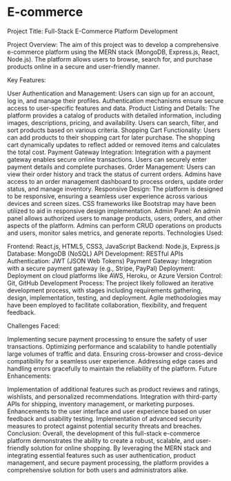 # E-commerce
Project Title: Full-Stack E-Commerce Platform Development

Project Overview:
The aim of this project was to develop a comprehensive e-commerce platform using the MERN stack (MongoDB, Express.js, React, Node.js). The platform allows users to browse, search for, and purchase products online in a secure and user-friendly manner.

Key Features:

User Authentication and Management:
Users can sign up for an account, log in, and manage their profiles.
Authentication mechanisms ensure secure access to user-specific features and data.
Product Listing and Details:
The platform provides a catalog of products with detailed information, including images, descriptions, pricing, and availability.
Users can search, filter, and sort products based on various criteria.
Shopping Cart Functionality:
Users can add products to their shopping cart for later purchase.
The shopping cart dynamically updates to reflect added or removed items and calculates the total cost.
Payment Gateway Integration:
Integration with a payment gateway enables secure online transactions.
Users can securely enter payment details and complete purchases.
Order Management:
Users can view their order history and track the status of current orders.
Admins have access to an order management dashboard to process orders, update order status, and manage inventory.
Responsive Design:
The platform is designed to be responsive, ensuring a seamless user experience across various devices and screen sizes.
CSS frameworks like Bootstrap may have been utilized to aid in responsive design implementation.
Admin Panel:
An admin panel allows authorized users to manage products, users, orders, and other aspects of the platform.
Admins can perform CRUD operations on products and users, monitor sales metrics, and generate reports.
Technologies Used:

Frontend: React.js, HTML5, CSS3, JavaScript
Backend: Node.js, Express.js
Database: MongoDB (NoSQL)
API Development: RESTful APIs
Authentication: JWT (JSON Web Tokens)
Payment Gateway: Integration with a secure payment gateway (e.g., Stripe, PayPal)
Deployment: Deployment on cloud platforms like AWS, Heroku, or Azure
Version Control: Git, GitHub
Development Process:
The project likely followed an iterative development process, with stages including requirements gathering, design, implementation, testing, and deployment. Agile methodologies may have been employed to facilitate collaboration, flexibility, and frequent feedback.

Challenges Faced:

Implementing secure payment processing to ensure the safety of user transactions.
Optimizing performance and scalability to handle potentially large volumes of traffic and data.
Ensuring cross-browser and cross-device compatibility for a seamless user experience.
Addressing edge cases and handling errors gracefully to maintain the reliability of the platform.
Future Enhancements:

Implementation of additional features such as product reviews and ratings, wishlists, and personalized recommendations.
Integration with third-party APIs for shipping, inventory management, or marketing purposes.
Enhancements to the user interface and user experience based on user feedback and usability testing.
Implementation of advanced security measures to protect against potential security threats and breaches.
Conclusion:
Overall, the development of this full-stack e-commerce platform demonstrates the ability to create a robust, scalable, and user-friendly solution for online shopping. By leveraging the MERN stack and integrating essential features such as user authentication, product management, and secure payment processing, the platform provides a comprehensive solution for both users and administrators alike.
